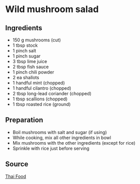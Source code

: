 # Wild mushroom salad

## Ingredients

- 150 g mushrooms (cut)
- 1 tbsp stock
- 1 pinch salt
- 1 pinch sugar
- 3 tbsp lime juice
- 2 tbsp fish sauce
- 1 pinch chili powder
- 2 ea shallots
- 1 handful mint (chopped)
- 1 handful cilantro (chopped)
- 2 tbsp long-lead coriander (chopped)
- 1 tbsp scallions (chopped)
- 1 tbsp roasted rice (ground)

## Preparation

- Boil mushrooms with salt and sugar (if using)
- While cooking, mix all other ingredients in bowl
- Mix mushrooms with the other ingredients (except for rice)
- Sprinkle with rice just before serving

## Source

 [Thai Food](https://www.goodreads.com/book/show/154051.Thai_Food)
